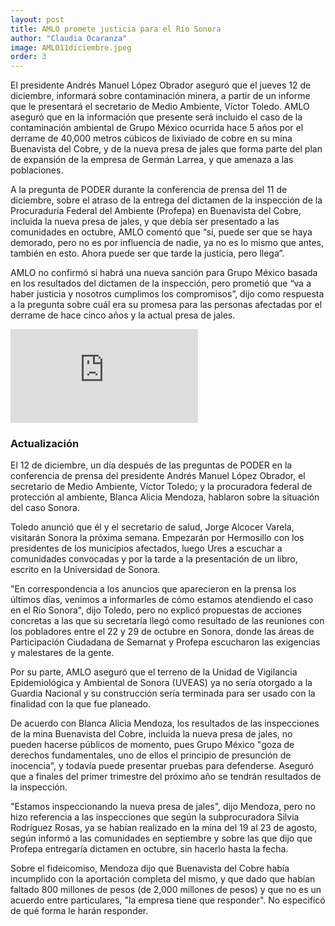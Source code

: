 ```yaml
---
layout: post
title: AMLO promete justicia para el Río Sonora
author: "Claudia Ocaranza"
image: AMLO11diciembre.jpeg
order: 3
---
```


El presidente Andrés Manuel López Obrador aseguró que el jueves 12 de diciembre, informará sobre contaminación minera, a partir de un informe que le presentará el secretario de Medio Ambiente, Víctor Toledo. AMLO aseguró que en la información que presente será incluido el caso de la contaminación ambiental de Grupo México ocurrida hace 5 años por el derrame de 40,000 metros cúbicos de lixiviado de cobre en su mina Buenavista del Cobre, y de la nueva presa de jales que forma parte del plan de expansión de la empresa de Germán Larrea, y que amenaza a las poblaciones.

A la pregunta de PODER durante la conferencia de prensa del 11 de diciembre, sobre el atraso de la entrega del dictamen de la inspección de la Procuraduría Federal del Ambiente (Profepa) en Buenavista del Cobre, incluida la nueva presa de jales, y que debía ser presentado a las comunidades en octubre, AMLO comentó que “sí, puede ser que se haya demorado, pero no es por influencia de nadie, ya no es lo mismo que antes, también en esto. Ahora puede ser que tarde la justicia, pero llega”. 

AMLO no confirmó si habrá una nueva sanción para Grupo México basada en los resultados del dictamen de la inspección, pero prometió que “va a haber justicia y nosotros cumplimos los compromisos”, dijo como respuesta a la pregunta sobre cuál era su promesa para las personas afectadas por el derrame de hace cinco años y la actual presa de jales.

<div class="embed-responsive embed-responsive-16by9 mb-4">
  <iframe class="embed-responsive-item" src="https://player.vimeo.com/video/379018690" frameborder="0" allow="accelerometer; autoplay; encrypted-media; gyroscope; picture-in-picture" allowfullscreen></iframe>
</div>

### **Actualización**

El 12 de diciembre, un día después de las preguntas de PODER en la conferencia de prensa del presidente Andrés Manuel López Obrador, el secretario de Medio Ambiente, Víctor Toledo; y la procuradora federal de protección al ambiente, Blanca Alicia Mendoza, hablaron sobre la situación del caso Sonora. 

Toledo anunció que él y el secretario de salud, Jorge Alcocer Varela, visitarán Sonora la próxima semana. Empezarán por Hermosillo con los presidentes de los municipios afectados, luego Ures a escuchar a comunidades convocadas y por la tarde a la presentación de un libro, escrito en la Universidad de Sonora.

"En correspondencia a los anuncios que aparecieron en la prensa los últimos días, venimos a informarles de cómo estamos atendiendo el caso en el Río Sonora", dijo Toledo, pero no explicó propuestas de acciones concretas a las que su secretaría llegó como resultado de las reuniones con los pobladores entre el 22 y 29 de octubre en Sonora, donde las áreas de Participación Ciudadana de Semarnat y Profepa escucharon las exigencias y malestares de la gente.

Por su parte, AMLO aseguró que el terreno de la Unidad de Vigilancia Epidemiológica y Ambiental de Sonora (UVEAS) ya no sería otorgado a la Guardia Nacional y su construcción sería terminada para ser usado con la finalidad con la que fue planeado. 

De acuerdo con Blanca Alicia Mendoza, los resultados de las inspecciones de la mina Buenavista del Cobre, incluida la nueva presa de jales, no pueden hacerse públicos de momento, pues Grupo México "goza de derechos fundamentales, uno de ellos el principio de presunción de inocencia", y todavía puede presentar pruebas para defenderse. Aseguró que a finales del primer trimestre del próximo año se tendrán resultados de la inspección. 

"Estamos inspeccionando la nueva presa de jales", dijo Mendoza, pero no hizo referencia a las inspecciones que según la subprocuradora Silvia Rodríguez Rosas, ya se habían realizado en la mina del 19 al 23 de agosto, según informó a las comunidades en septiembre y sobre las que dijo que Profepa entregaría dictamen en octubre, sin hacerlo hasta la fecha.  

Sobre el fideicomiso, Mendoza dijo que Buenavista del Cobre había incumplido con la aportación completa del mismo, y que dado que habían faltado 800 millones de pesos (de 2,000 millones de pesos) y que no es un acuerdo entre particulares, "la empresa tiene que responder". No especificó de qué forma le harán responder.



